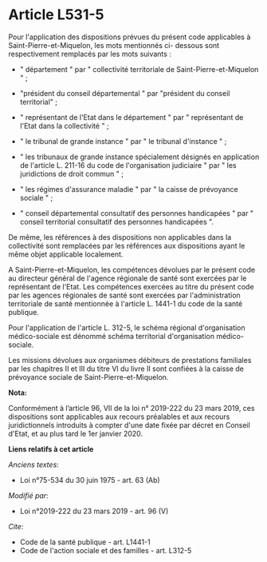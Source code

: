 # Article L531-5

Pour l'application des dispositions prévues du présent code applicables à Saint-Pierre-et-Miquelon, les mots mentionnés ci-
dessous sont respectivement remplacés par les mots suivants :

- " département " par " collectivité territoriale de Saint-Pierre-et-Miquelon " ;

- "président du conseil départemental " par "président du conseil territorial" ;

- " représentant de l'Etat dans le département " par " représentant de l'Etat dans la collectivité " ;

- " le tribunal de grande instance " par " le tribunal d'instance " ;

- " les tribunaux de grande instance spécialement désignés en application de l'article L. 211-16 du code de l'organisation
judiciaire " par " les juridictions de droit commun " ;

- " les régimes d'assurance maladie " par " la caisse de prévoyance sociale " ;

- " conseil départemental consultatif des personnes handicapées " par " conseil territorial consultatif des personnes
handicapées ".

De même, les références à des dispositions non applicables dans la collectivité sont remplacées par les références aux
dispositions ayant le même objet applicable localement.

A Saint-Pierre-et-Miquelon, les compétences dévolues par le présent code au directeur général de l'agence régionale de santé
sont exercées par le représentant de l'Etat. Les compétences exercées au titre du présent code par les agences régionales de
santé sont exercées par l'administration territoriale de santé mentionnée à l'article L. 1441-1 du code de la santé publique.

Pour l'application de l'article L. 312-5, le schéma régional d'organisation médico-sociale est dénommé schéma territorial
d'organisation médico-sociale.

Les missions dévolues aux organismes débiteurs de prestations familiales par les chapitres II et III du titre VI du livre II
sont confiées à la caisse de prévoyance sociale de Saint-Pierre-et-Miquelon.

**Nota:**

Conformément à l’article 96, VII de la loi n° 2019-222 du 23 mars 2019, ces dispositions sont applicables aux recours
préalables et aux recours juridictionnels introduits à compter d'une date fixée par décret en Conseil d'Etat, et au plus tard
le 1er janvier 2020.

**Liens relatifs à cet article**

_Anciens textes_:

  - Loi n°75-534 du 30 juin 1975 - art. 63 (Ab)

_Modifié par_:

  - Loi n°2019-222 du 23 mars 2019 - art. 96 (V)

_Cite_:

  - Code de la santé publique - art. L1441-1
  - Code de l'action sociale et des familles - art. L312-5
